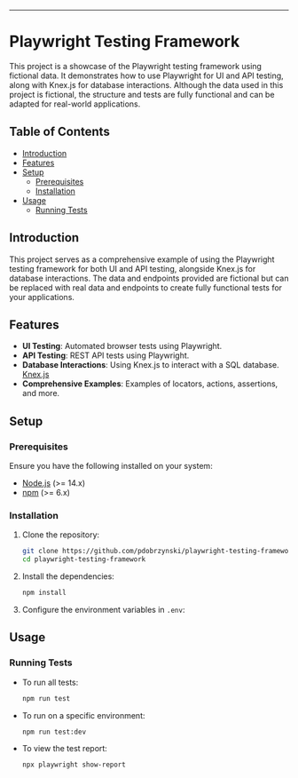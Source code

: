 ---

# Playwright Testing Framework

This project is a showcase of the Playwright testing framework using fictional data. It demonstrates how to use Playwright for UI and API testing, along with Knex.js for database interactions. Although the data used in this project is fictional, the structure and tests are fully functional and can be adapted for real-world applications.

## Table of Contents

- [Introduction](#introduction)
- [Features](#features)
- [Setup](#setup)
  - [Prerequisites](#prerequisites)
  - [Installation](#installation)
- [Usage](#usage)
  - [Running Tests](#running-tests)

## Introduction

This project serves as a comprehensive example of using the Playwright testing framework for both UI and API testing, alongside Knex.js for database interactions. The data and endpoints provided are fictional but can be replaced with real data and endpoints to create fully functional tests for your applications.

## Features

- **UI Testing**: Automated browser tests using Playwright.
- **API Testing**: REST API tests using Playwright.
- **Database Interactions**: Using Knex.js to interact with a SQL database. [Knex.js](https://knexjs.org/)
- **Comprehensive Examples**: Examples of locators, actions, assertions, and more.

## Setup

### Prerequisites

Ensure you have the following installed on your system:

- [Node.js](https://nodejs.org/) (>= 14.x)
- [npm](https://www.npmjs.com/) (>= 6.x)

### Installation

1. Clone the repository:

   ```bash
   git clone https://github.com/pdobrzynski/playwright-testing-framework.git
   cd playwright-testing-framework
   ```

2. Install the dependencies:

   ```bash
   npm install
   ```

3. Configure the environment variables in `.env`:


## Usage

### Running Tests

- To run all tests:

  ```bash
  npm run test
  ```

- To run on a specific environment:

  ```bash
  npm run test:dev
  ```

- To view the test report:

  ```bash
  npx playwright show-report
  ```
